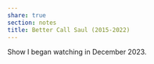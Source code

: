 ```yaml
---
share: true
section: notes
title: Better Call Saul (2015-2022)
---
```


Show I began watching in December 2023.